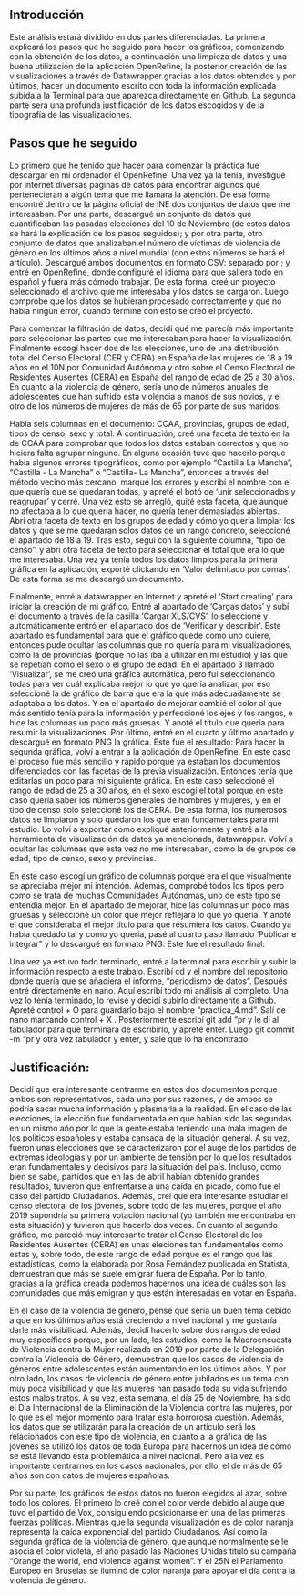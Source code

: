 ## Introducción
Este análisis estará dividido en dos partes diferenciadas. La primera 
explicará los pasos que he seguido para hacer los gráficos, comenzando 
con la obtención de los datos, a continuación una limpieza de datos y 
una buena utilización de la aplicación OpenRefine, la posterior creación 
de las visualizaciones a través de Datawrapper gracias a los datos 
obtenidos y por últimos, hacer un documento escrito con toda la 
información explicada subida a la Terminal para que aparezca 
directamente en Github. La segunda parte será una profunda justificación 
de los datos escogidos y de la tipografía de las visualizaciones.

## Pasos que he seguido
Lo primero que he tenido que hacer para comenzar la práctica fue 
descargar en mi ordenador el OpenRefine. Una vez ya la tenía, investigué 
por internet diversas páginas de datos para encontrar algunos que 
pertenecieran a algún tema que me llamara la atención. De esa forma 
encontré dentro de la página oficial de INE dos conjuntos de datos que 
me interesaban. Por una parte, descargué un conjunto de datos que 
cuantificaban las pasadas elecciones del 10 de Noviembre (de estos datos 
se hará la explicación de los pasos seguidos); y por otra parte, otro 
conjunto de datos que analizaban el número de víctimas de violencia de 
género en los últimos años a nivel mundial (con estos números se hará el 
artículo). Descargué ambos documentos en formato CSV: separado por ; y 
entré en OpenRefine, donde configuré el idioma para que saliera todo en 
español y fuera más cómodo trabajar. De esta forma, creé un proyecto 
seleccionado el archivo que me interesaba y los datos se cargaron. Luego 
comprobé que los datos se hubieran procesado correctamente y que no 
había ningún error, cuando terminé con esto se creó el proyecto.

Para comenzar la filtración de datos, decidí qué me parecía más 
importante para seleccionar las partes que me interesaban para hacer la 
visualización. Finalmente escogí hacer dos de las elecciones, uno de una 
distribución total del Censo Electoral (CER y CERA) en España de las 
mujeres de 18 a 19 años en el 10N por Comunidad Autónoma y otro sobre el 
Censo Electoral de Residentes Ausentes (CERA) en España del rango de 
edad de 25 a 30 años. En cuanto a la violencia de género, sería uno de 
números anuales de adolescentes que han sufrido esta violencia a manos 
de sus novios, y el otro de los números de mujeres de más de 65 por 
parte de sus maridos.

Había seis columnas en el documento: CCAA, provincias, grupos de edad, 
tipos de censo, sexo y total. A continuación, creé una faceta de texto 
en la de CCAA para comprobar que todos los datos estaban correctos y que 
no hiciera falta agrupar ninguno. En alguna ocasión tuve que hacerlo 
porque había algunos errores tipográficos, como por ejemplo “Castilla La 
Mancha”, “Castilla - La Mancha” o “Castilla- La Mancha”, entonces a 
través del método vecino más cercano, marqué los errores y escribí el 
nombre con el que quería que se quedaran todas, y apreté el botó de 
‘unir seleccionados y reagrupar’ y cerré. Una vez esto se arregló, quité 
esta faceta, que aunque no afectaba a lo que quería hacer, no quería 
tener demasiadas abiertas. Abrí otra faceta de texto en los grupos de 
edad y cómo yo quería limpiar los datos y que se me quedaran solos datos 
de un rango concreto, seleccioné el apartado de 18 a 19. Tras esto, 
seguí con la siguiente columna, “tipo de censo”, y abrí otra faceta de 
texto para seleccionar el total que era lo que me interesaba. Una vez ya 
tenía todos los datos limpios para la primera gráfica en la aplicación, 
exporté clickando en ‘Valor delimitado por comas’. De esta forma se me 
descargó un documento.

Finalmente, entré a datawrapper en Internet y apreté el ‘Start creating’ 
para iniciar la creación de mi gráfico. Entré al apartado de ‘Cargas 
datos’ y subí el documento a través de la casilla ‘Cargar XLS/CVS’, lo 
seleccioné y automáticamente entró en el apartado dos de ‘Verificar y 
describir’. Este apartado es fundamental para que el gráfico quede como 
uno quiere, entonces pude ocultar las columnas que no quería para mi 
visualizaciones, como la de provincias (porque no las iba a utilizar en 
mi estudio) y las que se repetían como el sexo o el grupo de edad. En el 
apartado 3 llamado ‘Visualizar’, se me creó una gráfica automática, pero 
fui seleccionando todas para ver cuál explicaba mejor lo que yo quería 
analizar, por eso seleccioné la de gráfico de barra que era la que más 
adecuadamente se adaptaba a los datos. Y en el apartado de mejorar 
cambié el color al que más sentido tenía para la información y 
perfeccioné los ejes y los rangos, e hice las columnas un poco más 
gruesas. Y anoté el título que quería para resumir la visualizaciones. 
Por último, entré en el cuarto y último apartado y descargué en formato 
PNG la gráfica. Este fue el resultado: Para hacer la segunda gráfica, 
volví a entrar a la aplicación de OpenRefine. En este caso el proceso 
fue más sencillo y rápido porque ya estaban los documentos diferenciados 
con las facetas de la previa visualización. Entonces tenía que editarlas 
un poco para mi siguiente gráfica. En este caso seleccioné el rango de 
edad de 25 a 30 años, en el sexo escogí el total porque en este caso 
quería saber los números generales de hombres y mujeres, y en el tipo de 
censo solo seleccioné los de CERA. De esta forma, los numerosos datos se 
limpiaron y solo quedaron los que eran fundamentales para mi estudio. Lo 
volví a exportar como expliqué anteriormente y entré a la herramienta de 
visualización de datos ya mencionada, datawrapper. Volví a ocultar las 
columnas que esta vez no me interesaban, como la de grupos de edad, tipo 
de censo, sexo y provincias.

En este caso escogí un gráfico de columnas porque era el que visualmente 
se apreciaba mejor mi intención. Además, comprobé todos los tipos pero 
como se trata de muchas Comunidades Autónomas, uno de este tipo se 
entendía mejor. En el apartado de mejorar, hice las columnas un poco más 
gruesas y seleccioné un color que mejor reflejara lo que yo quería. Y 
anoté el que consideraba el mejor título para que resumiera los datos. 
Cuando ya había quedado tal y como yo quería, pasé al cuarto paso 
llamado ‘Publicar e integrar” y lo descargué en formato PNG. Este fue el 
resultado final:

Una vez ya estuvo todo terminado, entré a la terminal para escribir y 
subir la información respecto a este trabajo. Escribí cd y el nombre del 
repositorio donde quería que se añadiera el informe, “periodismo de 
datos”. Después entré directamente en nano. Aquí escribí todo mi 
análisis al completo. Una vez lo tenía terminado, lo revisé y decidí 
subirlo directamente a Github. Apreté control + O para guardarlo bajo el 
nombre “practica_4.md”. Salí de nano marcando control + X . 
Posteriormente escribí git add “pr y le dí al tabulador para que 
terminara de escribirlo, y apreté enter. Luego git commit -m “pr y otra 
vez tabulador y enter, y sale que lo ha encontrado.

## Justificación:
Decidí que era interesante centrarme en estos dos documentos porque 
ambos son representativos, cada uno por sus razones, y de ambos se 
podría sacar mucha información y plasmarla a la realidad. En el caso de 
las elecciones, la elección fue fundamentada en que habían sido las 
segundas en un mismo año por lo que la gente estaba teniendo una mala 
imagen de los políticos españoles y estaba cansada de la situación 
general. A su vez, fueron unas elecciones que se caracterizaron por el 
auge de los partidos de extremas ideologías y por un ambiente de tensión 
por lo que los resultados eran fundamentales y decisivos para la 
situación del país. Incluso, como bien se sabe, partidos que en las de 
abril habían obtenido grandes resultados, tuvieron que enfrentarse a una 
caída en picado, como fue el caso del partido Ciudadanos. Además, creí 
que era interesante estudiar el censo electoral de los jóvenes, sobre 
todo de las mujeres, porque el año 2019 supondría su primera votación 
nacional (yo también me encontraba en esta situación) y tuvieron que 
hacerlo dos veces. En cuanto al segundo gráfico, me pareció muy 
interesante tratar el Censo Electoral de los Residentes Ausentes (CERA) 
en unas eleciones tan fundamentales como estas y, sobre todo, de este 
rango de edad porque es el rango que las estadísticas, como la elaborada 
por Rosa Fernández publicada en Statista, demuestran que más se suele 
emigrar fuera de España. Por lo tanto, gracias a la gráfica creada 
podemos hacernos una idea de cuáles son las comunidades que más emigran 
y que están interesadas en votar en España.

En el caso de la violencia de género, pensé que sería un buen tema 
debido a que en los últimos años está creciendo a nivel nacional y me 
gustaría darle más visibilidad. Además, decidí hacerlo sobre dos rangos 
de edad muy específicos porque, por un lado, los estudios, como la 
Macroencuesta de Violencia contra la Mujer realizada en 2019 por parte 
de la Delegación contra la Violencia de Género, demuestran que los casos 
de violencia de géneros entre adolescentes están aumentando en los 
últimos años. Y por otro lado, los casos de violencia de género entre 
jubilados es un tema con muy poca visibilidad y que las mujeres han 
pasado toda su vida sufriendo estos malos tratos. A su vez, esta semana, 
el día 25 de Noviembre, ha sido el Día Internacional de la Eliminación 
de la Violencia contra las mujeres, por lo que es el mejor momento para 
tratar esta horrorosa cuestión. Además, los datos que se utilizarán para 
la creación de un artículo será los relacionados con este tipo de 
violencia, en cuanto a la gráfica de las jóvenes se utilizó los datos de 
toda Europa para hacernos un idea de cómo se está llevando esta 
problemática a nivel nacional. Pero a la vez es importante centrarnos en 
los casos nacionales, por ello, el de más de 65 años son con datos de 
mujeres españolas.

Por su parte, los gráficos de estos datos no fueron elegidos al azar, 
sobre todo los colores. El primero lo creé con el color verde debido al 
auge que tuvo el partido de Vox, consiguiendo posicionarse en una de las 
primeras fuerzas políticas. Mientras que la segunda visualización es de 
color naranja representa la caída exponencial del partido Ciudadanos. 
Así como la segunda gráfica de la violencia de género, que aunque 
normalmente se le asocia el color violeta, el año pasado las Naciones 
Unidas tituló su campaña “Orange the world, end violence against women”. 
Y el 25N el Parlamento Europeo en Bruselas se iluminó de color naranja 
para apoyar el día contra la violencia de género.
